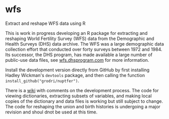 # wfs
Extract and reshape WFS data using R

This is work in progress developing an R package for extracting 
and reshaping World Fertility Survey (WFS) data from the Demographic 
and Health Surveys (DHS) data archive.
The WFS was a large demographic data collection effort that conducted 
over forty surveys between 1972 and 1984. Its successor, the DHS 
program, has made available a large number of public-use data files, see
[wfs.dhsprogram.com](http://wfs.dhsprogram.com) for more information.

Install the development version directly from GitHub by first installing
Hadley Wickman's `devtools` package, and then calling the function
`install_github("grodri/nuptfer")`. 

There is a [wiki](https://github.com/grodri/wfs/wiki) with comments on 
the development process.
The code for viewing dictionaries, extracting subsets of variables,
and making local copies of the dictionary and data files is working
but still subject to change. 
The code for reshaping the union and birth histories is undergoing
a major revision and shoul dnot be used at this time.

